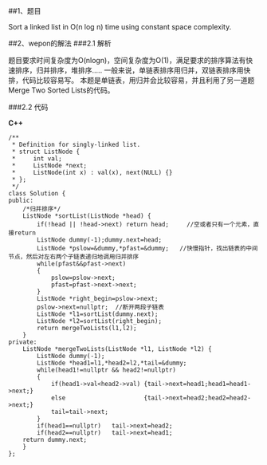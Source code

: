 ##1、题目

Sort a linked list in O(n log n) time using constant space complexity.

##2、wepon的解法
###2.1 解析

题目要求时间复杂度为O(nlogn)，空间复杂度为O(1)，满足要求的排序算法有快速排序，归并排序，堆排序.....
一般来说，单链表排序用归并，双链表排序用快排，代码比较容易写。
本题是单链表，用归并会比较容易，并且利用了另一道题Merge Two Sorted Lists的代码。

###2.2 代码

**C++**

    /**
     * Definition for singly-linked list.
     * struct ListNode {
     *     int val;
     *     ListNode *next;
     *     ListNode(int x) : val(x), next(NULL) {}
     * };
     */
    class Solution {
    public:
        /*归并排序*/
        ListNode *sortList(ListNode *head) {   
            if(!head || !head->next) return head;     //空或者只有一个元素，直接return
            ListNode dummy(-1);dummy.next=head;
            ListNode *pslow=&dummy,*pfast=&dummy;   //快慢指针，找出链表的中间节点，然后对左右两个子链表递归地调用归并排序
            while(pfast&&pfast->next)
            {
                pslow=pslow->next;
                pfast=pfast->next->next;
            }
            ListNode *right_begin=pslow->next;
            pslow->next=nullptr;  //断开两段子链表
            ListNode *l1=sortList(dummy.next);
            ListNode *l2=sortList(right_begin);
            return mergeTwoLists(l1,l2);
        }
    private:
        ListNode *mergeTwoLists(ListNode *l1, ListNode *l2) {  
            ListNode dummy(-1);  
            ListNode *head1=l1,*head2=l2,*tail=&dummy;  
            while(head1!=nullptr && head2!=nullptr)  
            {  
                if(head1->val<head2->val) {tail->next=head1;head1=head1->next;}  
                else                      {tail->next=head2;head2=head2->next;}  
                tail=tail->next;  
            }  
            if(head1==nullptr)   tail->next=head2;  
            if(head2==nullptr)   tail->next=head1;  
        return dummy.next;  
        }  
    };